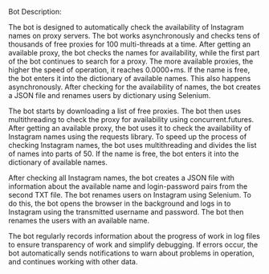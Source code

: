 Bot Description:

The bot is designed to automatically check the availability of Instagram names on proxy servers. The bot works asynchronously and checks tens of thousands of free proxies for 100 multi-threads at a time. After getting an available proxy, the bot checks the names for availability,
while the first part of the bot continues to search for a proxy. The more available proxies, the higher the speed of operation, it reaches 0.0000+ms. If the name is free, the bot enters it into the dictionary of available names. This also happens asynchronously. After checking for the availability of names, the bot creates a JSON file and renames users by dictionary using Selenium.

The bot starts by downloading a list of free proxies. The bot then uses multithreading to check the proxy for availability using concurrent.futures. After getting an available proxy, the bot uses it to check the availability of Instagram names using the requests library. To speed up the process of checking Instagram names, the bot uses multithreading and divides the list of names into parts of 50. If the name is free, the bot enters it into the dictionary of available names.

After checking all Instagram names, the bot creates a JSON file with information about the available name and login-password pairs from the second TXT file. The bot renames users on Instagram using Selenium. To do this, the bot opens the browser in the background and logs in to Instagram using the transmitted username and password. The bot then renames the users with an available name.

The bot regularly records information about the progress of work in log files to ensure transparency of work and simplify debugging. If errors occur, the bot automatically sends notifications to warn about problems in operation, and continues working with other data.
